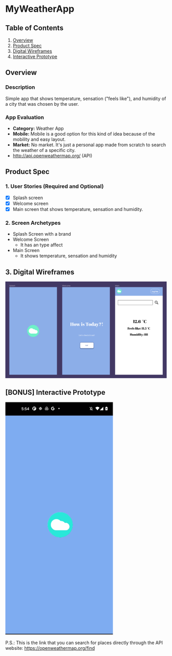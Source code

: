 MyWeatherApp
===

## Table of Contents
1. [Overview](#Overview)
2. [Product Spec](#Product-Spec)
3. [Digital Wireframes](#Wireframes)
4. [Interactive Prototype](#Prototype)

## Overview
### Description
Simple app that shows temperature, sensation ("feels like"), and humidity of a city that was chosen by the user.

### App Evaluation

- **Category:** Weather App
- **Mobile:** Mobile is a good option for this kind of idea because of the mobility and easy layout.
- **Market:** No market. It's just a personal app made from scratch to search the weather of a specific city.
- http://api.openweathermap.org/ (API)

## Product Spec

### 1. User Stories (Required and Optional)

* [x] Splash screen
* [x] Welcome screen
* [x] Main screen that shows temperature, sensation and humidity.

### 2. Screen Archetypes 

* Splash Screen with a brand
* Welcome Screen
    * It has an type affect
* Main Screen
    * It shows temperature, sensation and humidity

## 3. Digital Wireframes
<img src="https://github.com/malucart/MyWeatherApp/blob/main/luizaWeatherApp.png" width=600>

## [BONUS] Interactive Prototype
<img src="https://github.com/malucart/MyWeatherApp/blob/main/weatherapp.gif">

P.S.: This is the link that you can search for places directly through the API website: https://openweathermap.org/find